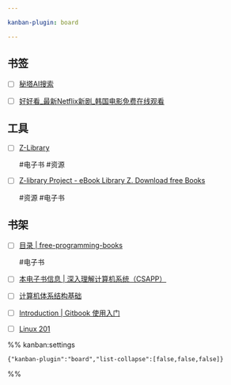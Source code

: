 ```yaml
---

kanban-plugin: board

---
```


## 书签

- [ ] [秘塔AI搜索](https://metaso.cn/bookshelf)
- [ ] [好好看\_最新Netflix新剧\_韩国电影免费在线观看](https://www.hhkan1.com/)


## 工具

- [ ] [Z-Library](https://zh.z-lib.gd/)
	
	#电子书 #资源
- [ ] [Z-library Project - eBook Library Z. Download free Books](https://z-library.sk/)
	
	#资源 #电子书


## 书架

- [ ] [目录 \| free-programming-books](https://ebookfoundation.github.io/free-programming-books/books/free-programming-books-zh.html)
	
	#电子书
- [ ] [本电子书信息 \| 深入理解计算机系统（CSAPP）](https://hansimov.gitbook.io/csapp)
- [ ] [计算机体系结构基础](https://foxsen.github.io/archbase/)
- [ ] [Introduction \| Gitbook 使用入门](https://tonydeng.github.io/gitbook-zh/gitbook-howtouse/index.html)
- [ ] [Linux 201](https://201.ustclug.org/)




%% kanban:settings
```
{"kanban-plugin":"board","list-collapse":[false,false,false]}
```
%%